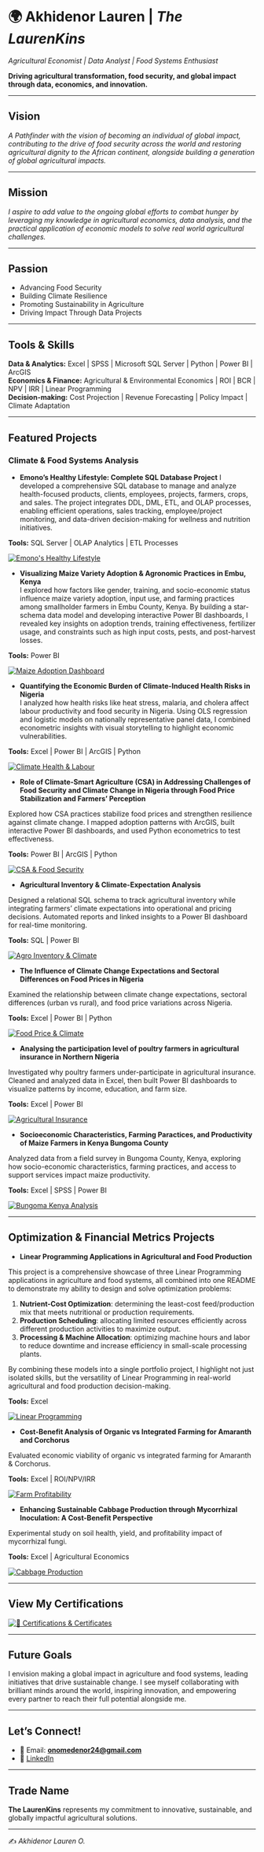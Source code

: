 # 🌍 Akhidenor Lauren | *The LaurenKins*  
*Agricultural Economist | Data Analyst | Food Systems Enthusiast*  

**Driving agricultural transformation, food security, and global impact through data, economics, and innovation.**



---

## Vision  
*A Pathfinder with the vision of becoming an individual of global impact, contributing to the drive of food security across the world and restoring agricultural dignity to the African continent, alongside building a generation of global agricultural impacts.*  

---

## Mission  
*I aspire to add value to the ongoing global efforts to combat hunger by leveraging my knowledge in agricultural economics, data analysis, and the practical application of economic models to solve real world agricultural challenges.*  

---

## Passion  
- Advancing Food Security   
- Building Climate Resilience   
- Promoting Sustainability in Agriculture   
- Driving Impact Through Data Projects  


---

## Tools & Skills  
**Data & Analytics:**  Excel |  SPSS |  Microsoft SQL Server |  Python |  Power BI |  ArcGIS  
**Economics & Finance:**  Agricultural & Environmental Economics |  ROI |  BCR |  NPV |  IRR |  Linear Programming  
**Decision-making:** Cost Projection | Revenue Forecasting | Policy Impact | Climate Adaptation  

---

## Featured Projects  

### Climate & Food Systems Analysis  

- **Emono’s Healthy Lifestyle: Complete SQL Database Project**
I developed a comprehensive SQL database to manage and analyze health-focused products, clients, employees, projects, farmers, crops, and sales. The project integrates DDL, DML, ETL, and OLAP processes, enabling efficient operations, sales tracking, employee/project monitoring, and data-driven decision-making for wellness and nutrition initiatives.

**Tools:** SQL Server | OLAP Analytics | ETL Processes

[![Emono's Healthy Lifestyle](https://img.shields.io/badge/GitHub-_Emono's_Healthy_Lifestyle_-F5F5DC?logo=github&logoColor=white&labelColor=800020)](https://github.com/Lauren-Akhidenor/EMONO-S-HEALTHY-LIFESTYLE)


- **Visualizing Maize Variety Adoption & Agronomic Practices in Embu, Kenya**  
I explored how factors like gender, training, and socio-economic status influence maize variety adoption, input use, and farming practices among smallholder farmers in Embu County, Kenya. By building a star-schema data model and developing interactive Power BI dashboards, I revealed key insights on adoption trends, training effectiveness, fertilizer usage, and constraints such as high input costs, pests, and post-harvest losses.

**Tools:** Power BI 

[![Maize Adoption Dashboard ](https://img.shields.io/badge/GitHub-_Maize_Adoption_Dashboard_-F5F5DC?logo=github&logoColor=white&labelColor=800020)](https://github.com/Lauren-Akhidenor/MAIZE-GENETICS-/blob/main/README.md)



- **Quantifying the Economic Burden of Climate-Induced Health Risks in Nigeria**  
I analyzed how health risks like heat stress, malaria, and cholera affect labour productivity and food security in Nigeria. Using OLS regression and logistic models on nationally representative panel data, I combined econometric insights with visual storytelling to highlight economic vulnerabilities.

**Tools:**  Excel |  Power BI |  ArcGIS |  Python  

[![Climate Health & Labour ](https://img.shields.io/badge/GitHub-Climate_Health_&_Labour-F5F5DC?logo=github&logoColor=white&labelColor=800020)](https://github.com/Lauren-Akhidenor/PROJECT-FILE-CIHR/blob/main/README.md)  


- **Role of Climate-Smart Agriculture (CSA) in Addressing Challenges of Food Security and Climate Change in Nigeria through Food Price Stabilization and Farmers’ Perception**  

Explored how CSA practices stabilize food prices and strengthen resilience against climate change. I mapped adoption patterns with ArcGIS, built interactive Power BI dashboards, and used Python econometrics to test effectiveness.  

**Tools:**  Power BI | ArcGIS | Python 

[![ CSA & Food Security](https://img.shields.io/badge/GitHub-_CSA_&_Food_Security-F5F5DC?logo=github&logoColor=white&labelColor=800020)](https://github.com/Lauren-Akhidenor/CSA-and-food-security-)  



- **Agricultural Inventory & Climate-Expectation Analysis**
  
Designed a relational SQL schema to track agricultural inventory while integrating farmers’ climate expectations into operational and pricing decisions. Automated reports and linked insights to a Power BI dashboard for real-time monitoring.  

**Tools:** SQL | Power BI  

[![ Agro Inventory & Climate ](https://img.shields.io/badge/GitHub-_Agro_Inventory_&_Climate_-F5F5DC?logo=github&logoColor=white&labelColor=800020)](https://github.com/Lauren-Akhidenor/agro-inventory-climate-analysis/blob/main/README.md)  



- **The Influence of Climate Change Expectations and Sectoral Differences on Food Prices in Nigeria**
   
Examined the relationship between climate change expectations, sectoral differences (urban vs rural), and food price variations across Nigeria.  

**Tools:** Excel | Power BI | Python  

[![Food Price & Climate](https://img.shields.io/badge/GitHub-Food_Price_&_Climate-F5F5DC?logo=github&logoColor=white&labelColor=800020)](https://github.com/Lauren-Akhidenor/Foodprice_ClimateChange)  



- **Analysing the participation level of poultry farmers in agricultural insurance in Northern Nigeria**
  
Investigated why poultry farmers under-participate in agricultural insurance. Cleaned and analyzed data in Excel, then built Power BI dashboards to visualize patterns by income, education, and farm size.  

**Tools:** Excel | Power BI  

[![ Agricultural Insurance ](https://img.shields.io/badge/GitHub-_Agricultural_Insurance_-F5F5DC?logo=github&logoColor=white&labelColor=800020)](https://github.com/Lauren-Akhidenor/Agricultural-Insurance-Northern-State-Nigeria/blob/main/README.md)  



- **Socioeconomic Characteristics, Farming Paractices, and Productivity of Maize Farmers in Kenya Bungoma County**
  
Analyzed data from a field survey in Bungoma County, Kenya, exploring how socio-economic characteristics, farming practices, and access to support services impact maize productivity.  

**Tools:** Excel | SPSS | Power BI  

[![Bungoma Kenya Analysis ](https://img.shields.io/badge/GitHub-_Bungoma_Kenya_Analysis_-F5F5DC?logo=github&logoColor=white&labelColor=800020)](https://github.com/Lauren-Akhidenor/Analysis-for-Bungoma-Kenya./blob/main/Analysis-for-Bungoma-Kenya.README.md)  



---

## Optimization & Financial Metrics Projects  

- **Linear Programming Applications in Agricultural and Food Production**
  
This project is a comprehensive showcase of three Linear Programming applications in agriculture and food systems, all combined into one README to demonstrate my ability to design and solve optimization problems:  

1. **Nutrient-Cost Optimization**: determining the least-cost feed/production mix that meets nutritional or production requirements.  
2. **Production Scheduling**: allocating limited resources efficiently across different production activities to maximize output.  
3. **Processing & Machine Allocation**: optimizing machine hours and labor to reduce downtime and increase efficiency in small-scale processing plants.  

By combining these models into a single portfolio project, I highlight not just isolated skills, but the versatility of Linear Programming in real-world agricultural and food production decision-making.  

**Tools:** Excel  

[![ Linear Programming ](https://img.shields.io/badge/GitHub-_Linear_Programming_-F5F5DC?logo=github&logoColor=white&labelColor=800020)](https://github.com/Lauren-Akhidenor/LINEAR-PROGRAMMING/blob/main/README.md)  



- **Cost-Benefit Analysis of Organic vs Integrated Farming for Amaranth and Corchorus**
  
Evaluated economic viability of organic vs integrated farming for Amaranth & Corchorus.  

**Tools:** Excel | ROI/NPV/IRR  

[![Farm Profitability ](https://img.shields.io/badge/GitHub-_Farm_Profitability_-F5F5DC?logo=github&logoColor=white&labelColor=800020)](https://github.com/Lauren-Akhidenor/CBA2/blob/main/README.md)  



- **Enhancing Sustainable Cabbage Production through Mycorrhizal Inoculation: A Cost-Benefit Perspective**
  
Experimental study on soil health, yield, and profitability impact of mycorrhizal fungi.  

**Tools:** Excel | Agricultural Economics  

[![Cabbage Production ](https://img.shields.io/badge/GitHub-_Cabbage_Production_-F5F5DC?logo=github&logoColor=white&labelColor=800020)](https://github.com/Lauren-Akhidenor/Cost-Benefit-Analysis-Cabbage/blob/main/README.md)  

---
## View My Certifications 

[![📜 Certifications & Certificates](https://img.shields.io/badge/GitHub-📜_Certifications_&_Certificates-F5F5DC?logo=github&logoColor=white&labelColor=800020)](https://github.com/Lauren-Akhidenor/CERTIFICATIONS-AND-CERTIFICATES/blob/main/README.md)

---

## Future Goals  
I envision making a global impact in agriculture and food systems, leading initiatives that drive sustainable change. I see myself collaborating with brilliant minds around the world, inspiring innovation, and empowering every partner to reach their full potential alongside me.


---

## Let’s Connect!  
- 📧 Email: **onomedenor24@gmail.com**  
- 💼 [LinkedIn](https://www.linkedin.com/in/onome-akhidenor-713684271/)



---

## Trade Name  
**The LaurenKins** represents my commitment to innovative, sustainable, and globally impactful agricultural solutions.   

---

✍️ *Akhidenor Lauren O.*  
